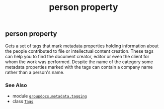 ﻿---
title: person property
second_title: GroupDocs.Metadata for Python via .NET API References
description: 
type: docs
url: /python-net/groupdocs.metadata.tagging/tags/person/
is_root: false
weight: 80
---

## person property


Gets a set of tags that mark metadata properties holding information about the people contributed to file or intellectual content creation. 
These tags can help you to find the document creator, editor or even the client for whom the work was performed. 
Despite the name of the category some metadata properties marked with the tags can contain a company name rather than a person's name.

### See Also
* module [`groupdocs.metadata.tagging`](../../)
* class [`Tags`](/metadata/python-net/groupdocs.metadata.tagging/tags)
